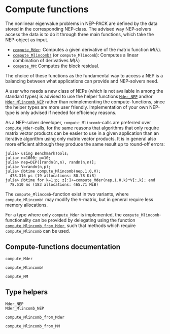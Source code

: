 # Compute functions


The nonlinear eigenvalue problems in NEP-PACK are defined
by the data stored in the corresponding NEP-class.
The advised way NEP-solvers access the data is to do it
through three main functions,
which take the NEP-object as input.
* [`compute_Mder`](@ref): Computes a given derivative of the matrix function $M(λ)$.
* [`compute_Mlincomb!`](@ref) (or `compute_Mlincomb`): Computes a linear combination of derivatives $M(λ)$
* [`compute_MM`](@ref): Computes the block residual.

The choice of these functions as the fundamental way
to access a NEP is a balancing between what applications
can provide and NEP-solvers need.

A user who needs a new class of NEPs (which is
not available in among the standard types)
is advised to use the helper functions
[`Mder_NEP`](@ref) and/or
[`Mder_Mlincomb_NEP`](@ref) rather than
reimplementing the compute-functions, since
the helper types are more user friendly.
Implementation of your own NEP-type is only
advised if needed for efficiency reasons.


As a NEP-solver developer,
`compute_Mlincomb`-calls are preferred over
`compute_Mder`-calls, for the same reasons that
algorithms that only require matrix vector products can be
easier to use in a given application than an iterative
algorithm using only matrix vector products. It is in general
also more efficient although they produce the same result
up to round-off errors:
```julia-repl
julia> using BenchmarkTools;
julia> n=1000; p=10;
julia> nep=DEP([randn(n,n), randn(n,n)];
julia> V=randn(n,p);
julia> @btime compute_Mlincomb(nep,1.0,V);
  478.316 μs (19 allocations: 80.78 KiB)
julia> @btime for k=1:p; z[:]+=compute_Mder(nep,1.0,k)*V[:,k]; end
  78.510 ms (183 allocations: 465.71 MiB)
```
The `compute_Mlincomb`-function exist in two variants,
where `compute_Mlincomb!` may modify the `V`-matrix,
but in general require less memory allocations.

For a type where only `compute_Mder` is implemented,
the `compute_Mlincomb`-functionality can be provided
by delegating using the function
[`compute_Mlincomb_from_Mder`](@ref), such that
methods which require `compute_Mlincomb` can be used.


## Compute-functions documentation
```@docs
compute_Mder
```

```@docs
compute_Mlincomb!
```

```@docs
compute_MM
```


## Type helpers


```@docs
Mder_NEP
Mder_Mlincomb_NEP
```

```@docs
compute_Mlincomb_from_Mder
```
```@docs
compute_Mlincomb_from_MM
```
